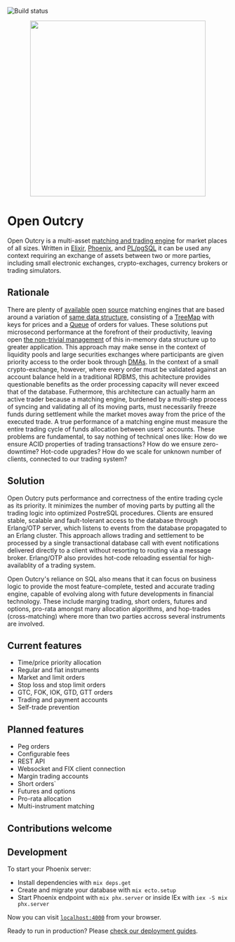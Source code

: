 ![Build status](https://github.com/tolyo/open-outcry/actions/workflows/elixir.yml/badge.svg)

<p align="center">
  <a target="_blank" rel="noopener noreferrer">
    <img src="https://raw.githubusercontent.com/tolyo/open-outcry/main/assets/market.jpg" width="400">
  </a>

  # Open Outcry
</p>

Open Outcry is a multi-asset [matching and trading engine](https://en.wikipedia.org/wiki/Order_matching_system) for market places of all sizes. Written in [Elixir](https://elixir-lang.org/), [Phoenix](https://www.phoenixframework.org/), and [PL/pgSQL](https://www.postgresql.org/docs/14/plpgsql.html) 
it can be used any context requiring an exchange of assets between two or more parties, including small electronic exchanges, crypto-exchages, currency brokers or trading simulators.

## Rationale

There are plenty of [available](https://github.com/Laffini/Java-Matching-Engine) 
[open](https://github.com/enewhuis/liquibook) [source](https://www.opensourceagenda.com/projects/exchange-core) matching engines that are based around a variation of [same data structure](https://link.springer.com/chapter/10.1007/978-1-4302-0147-2_2), consisting of a [TreeMap](https://docs.oracle.com/javase/8/docs/api/java/util/TreeMap.html) with keys for prices and a [Queue](https://docs.oracle.com/javase/7/docs/api/java/util/Queue.html) of orders for values. These solutions put microsecond performance at the forefront of their productivity, leaving open [the non-trivial management](https://martinfowler.com/articles/lmax.html#KeepingItAllInMemory) of this in-memory data structure up to greater application. This approach may make sense in the context of liquidity pools and large securities exchanges where participants are given priority access to the order book through [DMAs](https://www.investopedia.com/terms/d/directmarketaccess.asp). In the context of a small crypto-exchange, however, where every order must be validated against an account balance held in a traditional RDBMS, this achitecture provides questionable benefits as the order processing capacity will never exceed that of the database. 
Futhermore, this architecture can actually harm an active trader because a matching engine, burdened by a multi-step process of syncing and validating all of its moving parts, must necessarily freeze funds during settlement while the market moves away from the price of the executed trade. A true performance of a matching engine must measure the entire trading cycle of funds allocation between users' accounts.
These problems are fundamental, to say nothing of technical ones like: How do we ensure ACID properties of trading transactions? How do we ensure zero-downtime? Hot-code upgrades? How do we scale for unknown number of clients, connected to our trading system?

## Solution

Open Outcry puts performance and correctness of the entire trading cycle as its priority. It minimizes the number
of moving parts by putting all the trading logic into optimized PostreSQL procedures. Clients are ensured stable,
scalable and fault-tolerant access to the database through Erlang/OTP server, which listens to events from the database propagated to an Erlang cluster. This approach allows trading and settlement to be processed by a single transactional database call with event notifications delivered directly to a client without resorting to routing via a message broker. Erlang/OTP also provides hot-code reloading essential for high-availablity of a
trading system.

Open Outcry's reliance on SQL also means that it can focus on business logic to provide the most feature-complete, tested and accurate trading engine, capable of evolving along with future developments in financial technology. These include marging trading, short orders, futures and options, pro-rata amongst many allocation algorithms, and hop-trades (cross-matching) where more than two parties accross several instruments are involved.

## Current features

  * Time/price priority allocation
  * Regular and fiat instruments
  * Market and limit orders
  * Stop loss and stop limit orders
  * GTC, FOK, IOK, GTD, GTT orders
  * Trading and payment accounts 
  * Self-trade prevention
  
## Planned features

  * Peg orders
  * Configurable fees
  * REST API
  * Websocket and FIX client connection
  * Margin trading accounts
  * Short orders`
  * Futures and options
  * Pro-rata allocation
  * Multi-instrument matching

## Contributions welcome  

## Development

To start your Phoenix server:

  * Install dependencies with `mix deps.get`
  * Create and migrate your database with `mix ecto.setup`
  * Start Phoenix endpoint with `mix phx.server` or inside IEx with `iex -S mix phx.server`

Now you can visit [`localhost:4000`](http://localhost:4000) from your browser.

Ready to run in production? Please [check our deployment guides](https://hexdocs.pm/phoenix/deployment.html).